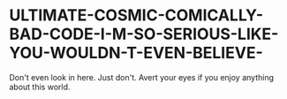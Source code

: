 ULTIMATE-COSMIC-COMICALLY-BAD-CODE-I-M-SO-SERIOUS-LIKE-YOU-WOULDN-T-EVEN-BELIEVE-
=================================================================================

Don't even look in here. Just don't. Avert your eyes if you enjoy anything about this world.
